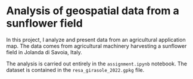# Analysis of geospatial data from a sunflower field

In this project, I analyze and present data from an agricultural application map. The data comes from agricultural machinery harvesting a sunflower field in Jolanda di Savoia, Italy.  

The analysis is carried out entirely in the `assignment.ipynb` notebook. The dataset is contained in the `resa_girasole_2022.gpkg` file.